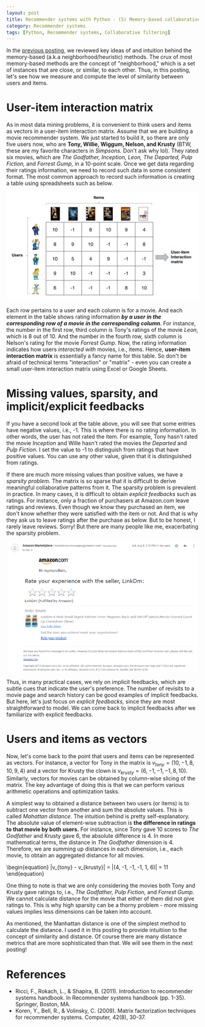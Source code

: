 ```yaml
---
layout: post
title: Recommender systems with Python - (5) Memory-based collaborative filtering - 2 
category: Recommender systems
tags: [Python, Recommender systems, Collaborative filtering]
---
```


In the [previous posting](https://buomsoo-kim.github.io/recommender%20systems/2020/07/19/Recommender-systems-collab-filtering-4.md/), we reviewed key ideas of and intuition behind the memory-based (a.k.a neighborhood/heuristic) methods. The crux of most memory-based methods are the concept of "neighborhood," which is a set of instances that are close, or similar, to each other. Thus, in this posting, let's see how we measure and compute the level of similarity between users and items. 


# User-item interaction matrix

As in most data mining problems, it is convenient to think users and items as vectors in a user-item interaction matrix. Assume that we are building a movie recommender system. We just started to build it, so there are only five users now, who are **Tony, Willie, Wiggum, Nelson, and Krusty** (BTW, these are my favorite characters in *Simpsons.* Don't ask why lol). They rated six movies, which are *The Godfather, Inception, Leon, The Departed, Pulp Fiction,* and *Forrest Gump,* in a 10-point scale. Once we get data regarding their ratings information, we need to record such data in some consistent format. The most common approach to record such information is creating a table using spreadsheets such as below. 

<p align = "center">
<img src ="/data/images/2020-08-08/0.png" width = "1000px" class="center">
</p>

Each row pertains to a user and each column is for a movie. And each element in the table shows rating information __*by a user in the corresponding row of a movie in the corresponding column*__. For instance, the number in the first row, third column is Tony's ratings of the movie *Leon*, which is 8 out of 10. And the number in the fourth row, sixth column is Nelson's rating for the movie *Forrest Gump.* Now, the rating information indicates how users *interacted with* movies, i.e., items. Hence, **user-item interaction matrix** is essentially a fancy name for this table. So don't be afraid of technical terms "interaction" or "matrix" - even you can create a small user-item interaction matrix using Excel or Google Sheets.


# Missing values, sparsity, and implicit/explicit feedbacks

If you have a second look at the table above, you will see that some entries have negative values, i.e., -1. This is where there is no rating information. In other words, the user has not rated the item. For example, Tony hasn't rated the movie *Inception* and Wille hasn't rated the movies *the Departed* and *Pulp Fiction*. I set the value to -1 to distinguish from ratings that have positive values. You can use any other value, given that it is distinguished from ratings. 

If there are much more missing values than positive values, we have a *sparsity problem.* The matrix is so sparse that it is difficult to derive meaningful collaborative patterns from it. The sparsity problem is prevalent in practice. In many cases, it is difficult to obtain *explicit feedbacks* such as ratings. For instance, only a fraction of purchasers at Amazon.com leave ratings and reviews. Even though we know they purchased an item, we don't know whether they were satisfied with the item or not. And that is why they ask us to leave ratings after the purchase as below. But to be honest, I rarely leave reviews. Sorry! But there are many people like me, exacerbating the sparsity problem. 

<p align = "center">
<img src ="/data/images/2020-08-08/1.PNG" width = "500px" class="center">
</p>

Thus, in many practical cases, we rely on implicit feedbacks, which are subtle cues that indicate the user's preference. The number of revisits to a movie page and search history can be good examples of implicit feedbacks. But here, let's just focus on *explicit feedbacks,* since they are most straightforward to model. We can come back to implicit feedbacks after we familiarize with explicit feedbacks.


# Users and items as vectors

Now, let's come back to the point that users and items can be represented as vectors. For instance, a vector for Tony in the matrix is $v_{tony} = (10, -1, 8, 10, 9, 4)$ and a vector for Krusty the clown is $v_{krusty} = (6, -1, -1, -1, 8, 10)$. Similarly, vectors for movies can be obtained by column-wise slicing of the matrix. The key advantage of doing this is that we can perform various arithmetic operations and optimization tasks. 

A simplest way to obtained a distance between two users (or items) is to subtract one vector from another and sum the absolute values. This is called *Mahattan distance.* The intuition behind is pretty self-explanatory. The absolute value of element-wise subtraction is **the difference in ratings to that movie by both users.** For instance, since Tony gave 10 scores to *The Godfather* and Krusty gave 6, the absolute difference is 4. In more mathematical terms, the distance in *The Godfather* dimension is 4. Therefore, we are summing up distances in each dimension, i.e., each movie, to obtain an aggregated distance for all movies.  

\begin{equation}
|v_{tony} - v_{krusty}| = |(4, -1, -1, -1, 1, 6)| = 11
\end{equation}

One thing to note is that we are only considering the movies both Tony and Krusty gave ratings to, i.e., *The Godfather, Pulp Fiction,* and *Forrest Gump.* We cannot calculate distance for the movie that either of them did not give ratings to. This is why high sparsity can be a thorny problem - more missing values implies less dimensions can be taken into account. 

As mentioned, the Manhattan distance is one of the simplest method to calculate the distance. I used it in this posting to provide intuitiion to the concept of similarity and distance. Of course there are many distance metrics that are more sophisticated than that. We will see them in the next posting! 



# References

- Ricci, F., Rokach, L., & Shapira, B. (2011). Introduction to recommender systems handbook. In Recommender systems handbook (pp. 1-35). Springer, Boston, MA.
- Koren, Y., Bell, R., & Volinsky, C. (2009). Matrix factorization techniques for recommender systems. Computer, 42(8), 30-37.